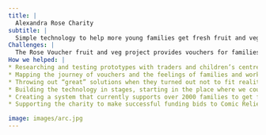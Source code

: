 ```yaml
---
title: |
  Alexandra Rose Charity
subtitle: |
  Simple technology to help more young families get fresh fruit and veg
Challenges: |
  The Rose Voucher fruit and veg project provides vouchers for families. When our work together began, people involved in the project were writing out lists by hand. Alexandra Rose’s administrator was typing up the information into spreadsheets. They wanted to use technology to reach more families but had limited budgets.
How we helped: |
* Researching and testing prototypes with traders and children’s centre staff. 
* Mapping the journey of vouchers and the feelings of families and workers.
* Throwing out “great” solutions when they turned out not to fit reality.
* Building the technology in stages, starting in the place where we could make the biggest impact 
* Creating a system that currently supports over 2000 families to get fresh fruit and veg every week
* Supporting the charity to make successful funding bids to Comic Relief, Esmee Fairbairn and National Lottery Community Foundation.

image: images/arc.jpg
---
```

